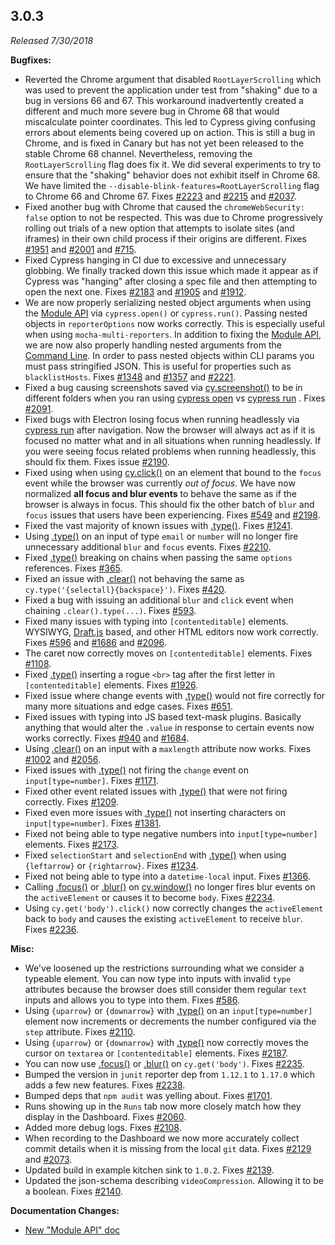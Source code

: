 ## 3.0.3

_Released 7/30/2018_

**Bugfixes:**

- Reverted the Chrome argument that disabled `RootLayerScrolling` which was used to prevent the application under test from "shaking" due to a bug in versions 66 and 67. This workaround inadvertently created a different and much more severe bug in Chrome 68 that would miscalculate pointer coordinates. This led to Cypress giving confusing errors about elements being covered up on action. This is still a bug in Chrome, and is fixed in Canary but has not yet been released to the stable Chrome 68 channel. Nevertheless, removing the `RootLayerScrolling` flag does fix it. We did several experiments to try to ensure that the "shaking" behavior does not exhibit itself in Chrome 68. We have limited the `--disable-blink-features=RootLayerScrolling` flag to Chrome 66 and Chrome 67. Fixes [#2223](https://github.com/cypress-io/cypress/issues/2223) and [#2215](https://github.com/cypress-io/cypress/issues/2215) and [#2037](https://github.com/cypress-io/cypress/issues/2037).
- Fixed another bug with Chrome that caused the `chromeWebSecurity: false` option to not be respected. This was due to Chrome progressively rolling out trials of a new option that attempts to isolate sites (and iframes) in their own child process if their origins are different. Fixes [#1951](https://github.com/cypress-io/cypress/issues/1951) and [#2001](https://github.com/cypress-io/cypress/issues/2001) and [#715](https://github.com/cypress-io/cypress/issues/715).
- Fixed Cypress hanging in CI due to excessive and unnecessary globbing. We finally tracked down this issue which made it appear as if Cypress was "hanging" after closing a spec file and then attempting to open the next one. Fixes [#2183](https://github.com/cypress-io/cypress/issues/2183) and [#1905](https://github.com/cypress-io/cypress/issues/1905) and [#1912](https://github.com/cypress-io/cypress/issues/1912).
- We are now properly serializing nested object arguments when using the [Module API](/guides/guides/module-api) via `cypress.open()` or `cypress.run()`. Passing nested objects in `reporterOptions` now works correctly. This is especially useful when using `mocha-multi-reporters`. In addition to fixing the [Module API](/guides/guides/module-api), we are now also properly handling nested arguments from the [Command Line](/guides/guides/command-line). In order to pass nested objects within CLI params you must pass stringified JSON. This is useful for properties such as `blacklistHosts`. Fixes [#1348](https://github.com/cypress-io/cypress/issues/1348) and [#1357](https://github.com/cypress-io/cypress/issues/1357) and [#2221](https://github.com/cypress-io/cypress/issues/2221).
- Fixed a bug causing screenshots saved via [cy.screenshot()](/api/commands/screenshot) to be in different folders when you ran using [cypress open](/guides/guides/command-line#cypress-open) vs [cypress run](/guides/guides/command-line#cypress-run) . Fixes [#2091](https://github.com/cypress-io/cypress/issues/2091).
- Fixed bugs with Electron losing focus when running headlessly via [cypress run](/guides/guides/command-line#cypress-run) after navigation. Now the browser will always act as if it is focused no matter what and in all situations when running headlessly. If you were seeing focus related problems when running headlessly, this should fix them. Fixes issue [#2190](https://github.com/cypress-io/cypress/issues/2190).
- Fixed using when using [cy.click()](/api/commands/click) on an element that bound to the `focus` event while the browser was currently _out of focus_. We have now normalized **all focus and blur events** to behave the same as if the browser is always in focus. This should fix the other batch of `blur` and `focus` issues that users have been experiencing. Fixes [#549](https://github.com/cypress-io/cypress/issues/549) and [#2198](https://github.com/cypress-io/cypress/issues/2198).
- Fixed the vast majority of known issues with [.type()](/api/commands/type). Fixes [#1241](https://github.com/cypress-io/cypress/issues/1241).
- Using [.type()](/api/commands/type) on an input of type `email` or `number` will no longer fire unnecessary additional `blur` and `focus` events. Fixes [#2210](https://github.com/cypress-io/cypress/issues/2210).
- Fixed [.type()](/api/commands/type) breaking on chains when passing the same `options` references. Fixes [#365](https://github.com/cypress-io/cypress/issues/365).
- Fixed an issue with [.clear()](/api/commands/clear) not behaving the same as `cy.type('{selectall}{backspace}')`. Fixes [#420](https://github.com/cypress-io/cypress/issues/420).
- Fixed a bug with issuing an additional `blur` and `click` event when chaining `.clear().type(...)`. Fixes [#593](https://github.com/cypress-io/cypress/issues/593).
- Fixed many issues with typing into `[contenteditable]` elements. WYSIWYG, [Draft.js](https://draftjs.org/) based, and other HTML editors now work correctly. Fixes [#596](https://github.com/cypress-io/cypress/issues/596) and [#1686](https://github.com/cypress-io/cypress/issues/1686) and [#2096](https://github.com/cypress-io/cypress/issues/2096).
- The caret now correctly moves on `[contenteditable]` elements. Fixes [#1108](https://github.com/cypress-io/cypress/issues/1108).
- Fixed [.type()](/api/commands/type) inserting a rogue `<br>` tag after the first letter in `[contenteditable]` elements. Fixes [#1926](https://github.com/cypress-io/cypress/issues/1926).
- Fixed issue where change events with [.type()](/api/commands/type) would not fire correctly for many more situations and edge cases. Fixes [#651](https://github.com/cypress-io/cypress/issues/651).
- Fixed issues with typing into JS based text-mask plugins. Basically anything that would alter the `.value` in response to certain events now works correctly. Fixes [#940](https://github.com/cypress-io/cypress/issues/940) and [#1684](https://github.com/cypress-io/cypress/issues/1684).
- Using [.clear()](/api/commands/clear) on an input with a `maxlength` attribute now works. Fixes [#1002](https://github.com/cypress-io/cypress/issues/1002) and [#2056](https://github.com/cypress-io/cypress/issues/2056).
- Fixed issues with [.type()](/api/commands/type) not firing the `change` event on `input[type=number]`. Fixes [#1171](https://github.com/cypress-io/cypress/issues/1171).
- Fixed other event related issues with [.type()](/api/commands/type) that were not firing correctly. Fixes [#1209](https://github.com/cypress-io/cypress/issues/1209).
- Fixed even more issues with [.type()](/api/commands/type) not inserting characters on `input[type=number]`. Fixes [#1381](https://github.com/cypress-io/cypress/issues/1381).
- Fixed not being able to type negative numbers into `input[type=number]` elements. Fixes [#2173](https://github.com/cypress-io/cypress/issues/2173).
- Fixed `selectionStart` and `selectionEnd` with [.type()](/api/commands/type) when using `{leftarrow}` or `{rightarrow}`. Fixes [#1234](https://github.com/cypress-io/cypress/issues/1234).
- Fixed not being able to type into a `datetime-local` input. Fixes [#1366](https://github.com/cypress-io/cypress/issues/1366).
- Calling [.focus()](/api/commands/focus) or [.blur()](/api/commands/blur) on [cy.window()](/api/commands/window) no longer fires blur events on the `activeElement` or causes it to become `body`. Fixes [#2234](https://github.com/cypress-io/cypress/issues/2234).
- Using `cy.get('body').click()` now correctly changes the `activeElement` back to `body` and causes the existing `activeElement` to receive `blur`. Fixes [#2236](https://github.com/cypress-io/cypress/issues/2236).

**Misc:**

- We've loosened up the restrictions surrounding what we consider a typeable element. You can now type into inputs with invalid `type` attributes because the browser does still consider them regular `text` inputs and allows you to type into them. Fixes [#586](https://github.com/cypress-io/cypress/issues/586).
- Using `{uparrow}` or `{downarrow}` with [.type()](/api/commands/type) on an `input[type=number]` element now increments or decrements the number configured via the `step` attribute. Fixes [#2110](https://github.com/cypress-io/cypress/issues/2110).
- Using `{uparrow}` or `{downarrow}` with [.type()](/api/commands/type) now correctly moves the cursor on `textarea` or `[contenteditable]` elements. Fixes [#2187](https://github.com/cypress-io/cypress/issues/2187).
- You can now use [.focus()](/api/commands/focus) or [.blur()](/api/commands/blur) on `cy.get('body')`. Fixes [#2235](https://github.com/cypress-io/cypress/issues/2235).
- Bumped the version in `junit` reporter dep from `1.12.1` to `1.17.0` which adds a few new features. Fixes [#2238](https://github.com/cypress-io/cypress/issues/2238).
- Bumped deps that `npm audit` was yelling about. Fixes [#1701](https://github.com/cypress-io/cypress/issues/1701).
- Runs showing up in the `Runs` tab now more closely match how they display in the Dashboard. Fixes [#2060](https://github.com/cypress-io/cypress/issues/2060).
- Added more debug logs. Fixes [#2108](https://github.com/cypress-io/cypress/issues/2108).
- When recording to the Dashboard we now more accurately collect commit details when it is missing from the local `git` data. Fixes [#2129](https://github.com/cypress-io/cypress/issues/2129) and [#2073](https://github.com/cypress-io/cypress/issues/2073).
- Updated build in example kitchen sink to `1.0.2`. Fixes [#2139](https://github.com/cypress-io/cypress/issues/2139).
- Updated the json-schema describing `videoCompression`. Allowing it to be a boolean. Fixes [#2140](https://github.com/cypress-io/cypress/issues/2140).

**Documentation Changes:**

- [New "Module API" doc](/guides/guides/module-api)
